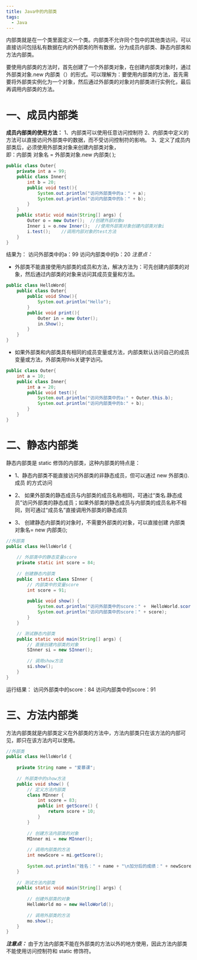 ```yaml
---
title: Java中的内部类
tags:
  - Java
---
```


内部类就是在一个类里面定义一个类。内部类不允许同个包中的其他类访问，可以直接访问包括私有数据在内的外部类的所有数据，分为成员内部类、静态内部类和方法内部类。



要使用内部类的方法时，首先创建了一个外部类对象，在创建内部类对象时，通过外部类对象.new 内部类（）的形式。可以理解为：要使用内部类的方法，首先需要将外部类实例化为一个对象，然后通过外部类的对象对内部类进行实例化，最后再调用内部类的方法。
<!-- more -->

# 一、成员内部类
**成员内部类的使用方法：**
 1、内部类可以使用任意访问控制符
 2、内部类中定义的方法可以直接访问外部类中的数据，而不受访问控制符的影响。
 3、定义了成员内部类后，必须使用外部类对象来创建内部类对象，    
      即：内部类 对象名 = 外部类对象.new 内部类( );

```java
public class Outer{
	private int a = 99;
	public class Inner{
		int b = 20;
		public void test(){
			System.out.println("访问外部类中的a：" + a);
			System.out.println("访问内部类中的b：" + b);
		}
	}
	public static void main(String[] args) {
		Outer o = new Outer();  //创建外部对象o
		Inner i = o.new Inner();  //使用外部类对象创建内部类对象i
		i.test();    //调用内部对象的test方法
	}
}
```
结果为：
访问外部类中的a：99
访问内部类中的b：20
*注意点：*

* 外部类不能直接使用内部类的成员和方法，解决方法为：可先创建内部类的对象，然后通过内部类的对象来访问其成员变量和方法。 

```java
public class HelloWord{
	public class Outer{
		public void Show(){
			System.out.println("Hello");
		}
		public void print(){
			Outer in = new Outer();
			in.Show();
		}
	}
}
```
* 如果外部类和内部类具有相同的成员变量或方法，内部类默认访问自己的成员变量或方法，外部类用this关键字访问。

```java
public class Outer{
	int a = 10;
	public class Inner{
		int a = 20;
		public void test(){
			System.out.println("访问外部类中的a:" + Outer.this.b);
			System.out.println("访问内部类中的b:" + b);
		}
	}
}
```
# 二、静态内部类
静态内部类是 static 修饰的内部类，这种内部类的特点是：

* 1、静态内部类不能直接访问外部类的非静态成员，但可以通过 new 外部类().成员 的方式访问 

* 2、 如果外部类的静态成员与内部类的成员名称相同，可通过“类名.静态成员”访问外部类的静态成员；如果外部类的静态成员与内部类的成员名称不相同，则可通过“成员名”直接调用外部类的静态成员

* 3、 创建静态内部类的对象时，不需要外部类的对象，可以直接创建 内部类 对象名= new 内部类();

```java
//外部类
public class HelloWorld {
 
    // 外部类中的静态变量score
    private static int score = 84;
    
    // 创建静态内部类
	public  static class SInner {
        // 内部类中的变量score
        int score = 91;
        
		public void show() {
			System.out.println("访问外部类中的score：" +  HelloWorld.score          );
			System.out.println("访问内部类中的score：" + score);
		}
	}

	// 测试静态内部类
	public static void main(String[] args) {
		// 直接创建内部类的对象
        SInner si = new SInner();
        
        // 调用show方法
		si.show();
	}
}
```
运行结果：
访问外部类中的score：84
访问内部类中的score：91
# 三、方法内部类
方法内部类就是内部类定义在外部类的方法中，方法内部类只在该方法的内部可见，即只在该方法内可以使用。

```java
//外部类
public class HelloWorld {
    
    private String name = "爱慕课";
    
    // 外部类中的show方法
    public void show() { 
		// 定义方法内部类
		class MInner {
			int score = 83;
			public int getScore() {
				return score + 10;
			}
		}
        
		// 创建方法内部类的对象
        MInner mi = new MInner();
        
        // 调用内部类的方法
		int newScore = mi.getScore();
        
		System.out.println("姓名：" + name + "\n加分后的成绩：" + newScore);
	}
    
	// 测试方法内部类
	public static void main(String[] args) {
        
		// 创建外部类的对象
        HelloWorld mo = new HelloWorld();
        
        // 调用外部类的方法
		mo.show();
	}
}
```
***注意点：***
由于方法内部类不能在外部类的方法以外的地方使用，因此方法内部类不能使用访问控制符和 static 修饰符。




